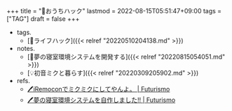 +++
title = "🔖おうちハック"
lastmod = 2022-08-15T05:51:47+09:00
tags = ["TAG"]
draft = false
+++

-   tags.
    -   [🔖ライフハック]({{< relref "20220510204138.md" >}})
-   notes.
    -   [🚀夢の寝室環境システムを開発する]({{< relref "20220815054051.md" >}})
    -   [💡初音ミクと暮らす]({{< relref "20220309205902.md" >}})
-   refs.
    -   [🖊iRemoconでミクミクにしてやんよ。 | Futurismo](https://futurismo.biz/archives/154/)
    -   [🖊夢の寝室環境システムを自作しました!! | Futurismo](https://futurismo.biz/archives/4287/)
